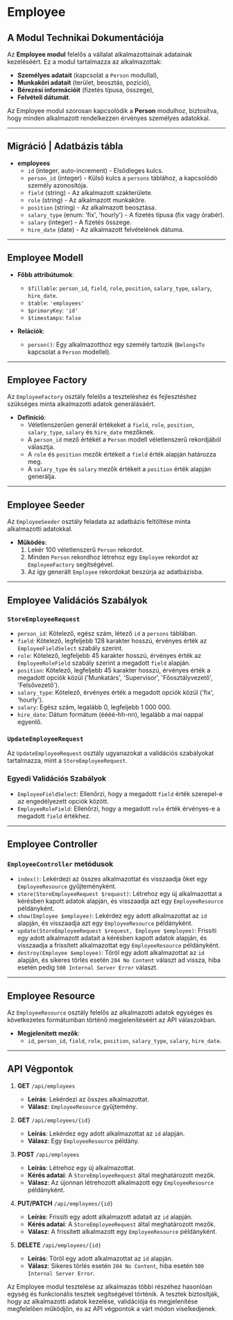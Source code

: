 # Employee

## A Modul Technikai Dokumentációja
Az **Employee modul** felelős a vállalat alkalmazottainak adatainak kezeléséért. Ez a modul tartalmazza az alkalmazottak:

- **Személyes adatait** (kapcsolat a `Person` modullal),
- **Munkaköri adatait** (terület, beosztás, pozíció),
- **Bérezési információit** (fizetés típusa, összege),
- **Felvételi dátumát**.

Az Employee modul szorosan kapcsolódik a **Person** modulhoz, biztosítva, hogy minden alkalmazott rendelkezzen érvényes személyes adatokkal.

---

## **Migráció** | Adatbázis tábla

- **employees**
  - `id` (integer, auto-increment) - Elsődleges kulcs.
  - `person_id` (integer) - Külső kulcs a `persons` táblához, a kapcsolódó személy azonosítója.
  - `field` (string) - Az alkalmazott szakterülete.
  - `role` (string) - Az alkalmazott munkaköre.
  - `position` (string) - Az alkalmazott beosztása.
  - `salary_type` (enum: 'fix', 'hourly') - A fizetés típusa (fix vagy órabér).
  - `salary` (integer) - A fizetés összege.
  - `hire_date` (date) - Az alkalmazott felvételének dátuma.

---

## Employee Modell

- **Főbb attribútumok**:
  - `$fillable`: `person_id`, `field`, `role`, `position`, `salary_type`, `salary`, `hire_date`.
  - `$table`: `'employees'`
  - `$primaryKey`: `'id'`
  - `$timestamps`: `false`

- **Relációk**:
  - `person()`: Egy alkalmazotthoz egy személy tartozik (`BelongsTo` kapcsolat a `Person` modellel).

---

## Employee Factory

Az `EmployeeFactory` osztály felelős a teszteléshez és fejlesztéshez szükséges minta alkalmazotti adatok generálásáért.

- **Definíció**:
  - Véletlenszerűen generál értékeket a `field`, `role`, `position`, `salary_type`, `salary` és `hire_date` mezőknek.
  - A `person_id` mező értékét a `Person` modell véletlenszerű rekordjából választja.
  - A `role` és `position` mezők értékeit a `field` érték alapján határozza meg.
  - A `salary_type` és `salary` mezők értékeit a `position` érték alapján generálja.

---

## Employee Seeder

Az `EmployeeSeeder` osztály feladata az adatbázis feltöltése minta alkalmazotti adatokkal.

- **Működés**:
  1. Lekér 100 véletlenszerű `Person` rekordot.
  2. Minden `Person` rekordhoz létrehoz egy `Employee` rekordot az `EmployeeFactory` segítségével.
  3. Az így generált `Employee` rekordokat beszúrja az adatbázisba.

---

## Employee Validációs Szabályok

### `StoreEmployeeRequest`

- `person_id`: Kötelező, egész szám, létező `id` a `persons` táblában.
- `field`: Kötelező, legfeljebb 128 karakter hosszú, érvényes érték az `EmployeeFieldSelect` szabály szerint.
- `role`: Kötelező, legfeljebb 45 karakter hosszú, érvényes érték az `EmployeeRoleField` szabály szerint a megadott `field` alapján.
- `position`: Kötelező, legfeljebb 45 karakter hosszú, érvényes érték a megadott opciók közül ('Munkatárs', 'Supervisor', 'Főosztályvezető', 'Felsővezető').
- `salary_type`: Kötelező, érvényes érték a megadott opciók közül ('fix', 'hourly').
- `salary`: Egész szám, legalább 0, legfeljebb 1 000 000.
- `hire_date`: Dátum formátum (éééé-hh-nn), legalább a mai nappal egyenlő.

### `UpdateEmployeeRequest`

Az `UpdateEmployeeRequest` osztály ugyanazokat a validációs szabályokat tartalmazza, mint a `StoreEmployeeRequest`.

### Egyedi Validációs Szabályok

- `EmployeeFieldSelect`: Ellenőrzi, hogy a megadott `field` érték szerepel-e az engedélyezett opciók között.
- `EmployeeRoleField`: Ellenőrzi, hogy a megadott `role` érték érvényes-e a megadott `field` értékhez.

---

## Employee Controller

### `EmployeeController` metódusok

- `index()`: Lekérdezi az összes alkalmazottat és visszaadja őket egy `EmployeeResource` gyűjteményként.
- `store(StoreEmployeeRequest $request)`: Létrehoz egy új alkalmazottat a kérésben kapott adatok alapján, és visszaadja azt egy `EmployeeResource` példányként.
- `show(Employee $employee)`: Lekérdez egy adott alkalmazottat az `id` alapján, és visszaadja azt egy `EmployeeResource` példányként.
- `update(StoreEmployeeRequest $request, Employee $employee)`: Frissíti egy adott alkalmazott adatait a kérésben kapott adatok alapján, és visszaadja a frissített alkalmazottat egy `EmployeeResource` példányként.
- `destroy(Employee $employee)`: Töröl egy adott alkalmazottat az `id` alapján, és sikeres törlés esetén `204 No Content` választ ad vissza, hiba esetén pedig `500 Internal Server Error` választ.

---

## Employee Resource

Az `EmployeeResource` osztály felelős az alkalmazotti adatok egységes és következetes formátumban történő megjelenítéséért az API válaszokban.

- **Megjelenített mezők**:
  - `id`, `person_id`, `field`, `role`, `position`, `salary_type`, `salary`, `hire_date`.

---

## API Végpontok

1. **GET** `/api/employees`
   - **Leírás**: Lekérdezi az összes alkalmazottat.
   - **Válasz**: `EmployeeResource` gyűjtemény.

2. **GET** `/api/employees/{id}`
   - **Leírás**: Lekérdez egy adott alkalmazottat az `id` alapján.
   - **Válasz**: Egy `EmployeeResource` példány.

3. **POST** `/api/employees`
   - **Leírás**: Létrehoz egy új alkalmazottat.
   - **Kérés adatai**: A `StoreEmployeeRequest` által meghatározott mezők.
   - **Válasz**: Az újonnan létrehozott alkalmazott egy `EmployeeResource` példányként.

4. **PUT/PATCH** `/api/employees/{id}`
   - **Leírás**: Frissíti egy adott alkalmazott adatait az `id` alapján.
   - **Kérés adatai**: A `StoreEmployeeRequest` által meghatározott mezők.
   - **Válasz**: A frissített alkalmazott egy `EmployeeResource` példányként.

5. **DELETE** `/api/employees/{id}`
   - **Leírás**: Töröl egy adott alkalmazottat az `id` alapján.
   - **Válasz**: Sikeres törlés esetén `204 No Content`, hiba esetén `500 Internal Server Error`.

Az Employee modul tesztelése az alkalmazás többi részéhez hasonlóan egység és funkcionális tesztek segítségével történik. A tesztek biztosítják, hogy az alkalmazotti adatok kezelése, validációja és megjelenítése megfelelően működjön, és az API végpontok a várt módon viselkedjenek.